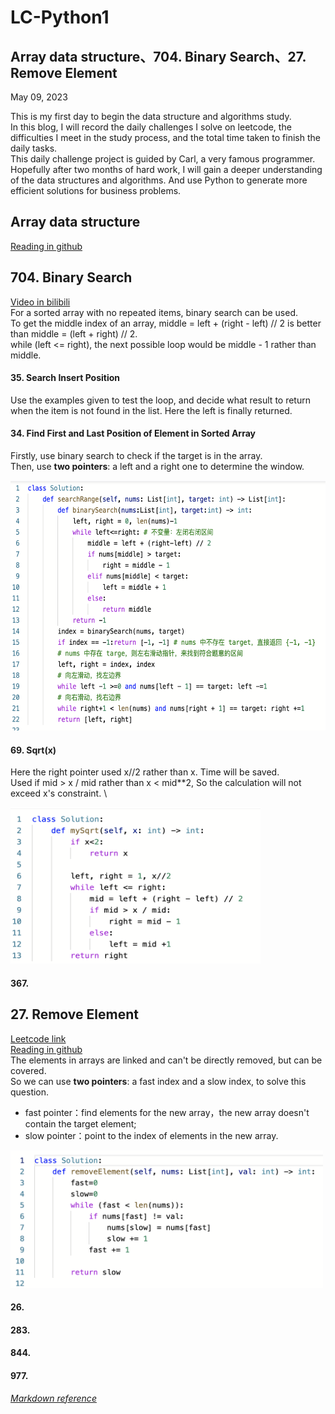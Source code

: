 # LC-Python1
## Array data structure、704. Binary Search、27. Remove Element 
May 09, 2023 

This is my first day to begin the data structure and algorithms study. \
In this blog, I will record the daily challenges I solve on leetcode, the difficulties I meet in the study process, and the total time taken to finish the daily tasks. \
This daily challenge project is guided by Carl, a very famous programmer. Hopefully after two months of hard work, I will gain a deeper understanding of the data structures and algorithms. And use Python to generate more efficient solutions for business problems. 

## Array data structure
[Reading in github](https://github.com/youngyangyang04/leetcode-master)

## 704. Binary Search
[Video in bilibili](https://www.bilibili.com/video/BV1fA4y1o715/?vd_source=63f26efad0d35bcbb0de794512ac21f3) \
For a sorted array with no repeated items, binary search can be used. \
To get the middle index of an array, middle = left + (right - left) // 2 is better than middle = (left + right) // 2. \
while (left <= right), the next possible loop would be middle - 1 rather than middle.

#### 35. Search Insert Position
Use the examples given to test the loop, and decide what result to return when the item is not found in the list. Here the left is finally returned.

#### 34. Find First and Last Position of Element in Sorted Array
Firstly, use binary search to check if the target is in the array.\
Then, use **two pointers**: a left and a right one to determine the window.

<img src="https://github.com/gyjbb/Leetcode-Python1/blob/main/Screen%20Shot%202023-05-11%20at%2012.29.36%20AM.png" width="600" height="400">


#### 69. Sqrt(x)
Here the right pointer used x//2 rather than x. Time will be saved.\
Used if mid > x / mid rather than x < mid**2, So the calculation will not exceed x's constraint. \

<img src="https://github.com/gyjbb/Leetcode-Python1/blob/main/Screen%20Shot%202023-05-11%20at%203.26.48%20PM.png" width="400" height="250">

#### 367.


## 27. Remove Element
[Leetcode link](https://leetcode.com/problems/remove-element/) \
[Reading in github](https://github.com/youngyangyang04/leetcodemaster/blob/master/problems/0027.%E7%A7%BB%E9%99%A4%E5%85%83%E7%B4%A0.md) \
The elements in arrays are linked and can't be directly removed, but can be covered.\
So we can use **two pointers**: a fast index and a slow index, to solve this question.
- fast pointer：find elements for the new array，the new array doesn't contain the target element;
- slow pointer：point to the index of elements in the new array.

<img src="https://github.com/gyjbb/Leetcode-Python1/blob/main/Screen%20Shot%202023-05-10%20at%205.46.43%20PM.png" width="500" height="220">

#### 26.
#### 283.
#### 844.
#### 977.


[*Markdown reference*](https://leetcode.com/discuss/general-discussion/1560831/markdown-reference-for-leetcode-formatting-cheatsheet)
